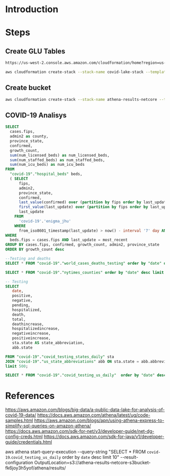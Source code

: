 # Introduction

# Steps

## Create GLU Tables
```bash
https://us-west-2.console.aws.amazon.com/cloudformation/home?region=us-west-2#/stacks/quickcreate?templateURL=https://covid19-lake.s3.us-east-2.amazonaws.com/cfn/CovidLakeStack.template.json&stackName=CovidLakeStack

aws cloudformation create-stack --stack-name covid-lake-stack --template-url https://covid19-lake.s3.us-east-2.amazonaws.com/cfn/CovidLakeStack.template.json
```

## Create bucket
```bash
aws cloudformation create-stack --stack-name athena-results-netcore --template-body file://s3-athena-result.template.yaml
```

## COVID-19 Analisys 

```sql
SELECT 
  cases.fips, 
  admin2 as county, 
  province_state, 
  confirmed,
  growth_count, 
  sum(num_licensed_beds) as num_licensed_beds, 
  sum(num_staffed_beds) as num_staffed_beds, 
  sum(num_icu_beds) as num_icu_beds
FROM 
  "covid-19"."hospital_beds" beds, 
  ( SELECT 
      fips, 
      admin2, 
      province_state, 
      confirmed, 
      last_value(confirmed) over (partition by fips order by last_update) - first_value(confirmed) over (partition by fips order by last_update) as growth_count,
      first_value(last_update) over (partition by fips order by last_update desc) as most_recent,
      last_update
    FROM  
      'covid-19'.'enigma_jhu' 
    WHERE 
      from_iso8601_timestamp(last_update) > now() - interval '7' day AND country_region = 'US') cases
WHERE 
  beds.fips = cases.fips AND last_update = most_recent
GROUP BY cases.fips, confirmed, growth_count, admin2, province_state
ORDER BY growth_count desc

--Testing and deaths
SELECT * FROM "covid-19"."world_cases_deaths_testing" order by "date" desc limit 10;

SELECT * FROM "covid-19"."nytimes_counties" order by "date" desc limit 10;

-- Testing
SELECT 
   date,
   positive,
   negative,
   pending,
   hospitalized,
   death,
   total,
   deathincrease,
   hospitalizedincrease,
   negativeincrease,
   positiveincrease,
   sta.state AS state_abbreviation,
   abb.state 

FROM "covid-19"."covid_testing_states_daily" sta
JOIN "covid-19"."us_state_abbreviations" abb ON sta.state = abb.abbreviation
limit 500;

SELECT * FROM "covid-19"."covid_testing_us_daily"  order by "date" desc limit 10;

```

# References
https://aws.amazon.com/blogs/big-data/a-public-data-lake-for-analysis-of-covid-19-data/
https://docs.aws.amazon.com/athena/latest/ug/code-samples.html
https://aws.amazon.com/blogs/apn/using-athena-express-to-simplify-sql-queries-on-amazon-athena/
https://docs.aws.amazon.com/sdk-for-net/v3/developer-guide/net-dg-config-creds.html
https://docs.aws.amazon.com/sdk-for-java/v1/developer-guide/credentials.html

aws athena start-query-execution --query-string "SELECT * FROM `covid-19`.`covid_testing_us_daily`  order by `date` desc limit 10" --result-configuration OutputLocation=s3://athena-results-netcore-s3bucket-fk6joy3h5yof/athena/results/